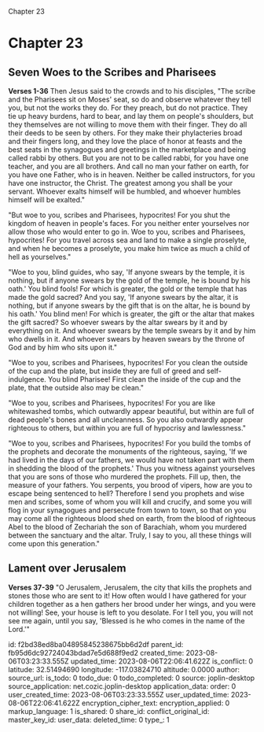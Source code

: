 Chapter 23

# Chapter 23
## Seven Woes to the Scribes and Pharisees
**Verses 1-36**
Then Jesus said to the crowds and to his disciples, "The scribe and the Pharisees sit on Moses' seat, so do and observe whatever they tell you, but not the works they do. For they preach, but do not practice. They tie up heavy burdens, hard to bear, and lay them on people's shoulders, but they themselves are not willing to move them with their finger. They do all their deeds to be seen by others. For they make their phylacteries broad and their fingers long, and they love the place of honor at feasts and the best seats in the synagogues and greetings in the marketplace and being called rabbi by others. But you are not to be called rabbi, for you have one teacher, and you are all brothers. And call no man your father on earth, for you have one Father, who is in heaven. Neither be called instructors, for you have one instructor, the Christ. The greatest among you shall be your servant. Whoever exalts himself will be humbled, and whoever humbles himself will be exalted."

"But woe to you, scribes and Pharisees, hypocrites! For you shut the kingdom of heaven in people's faces. For you neither enter yourselves nor allow those who would enter to go in. Woe to you, scribes and Pharisees, hypocrites! For you travel across sea and land to make a single proselyte, and when he becomes a proselyte, you make him twice as much a child of hell as yourselves."

"Woe to you, blind guides, who say, 'If anyone swears by the temple, it is nothing, but if anyone swears by the gold of the temple, he is bound by his oath.' You blind fools! For which is greater, the gold or the temple that has made the gold sacred? And you say, 'If anyone swears by the altar, it is nothing, but if anyone swears by the gift that is on the altar, he is bound by his oath.' You blind men! For which is greater, the gift or the altar that makes the gift sacred? So whoever swears by the altar swears by it and by everything on it. And whoever swears by the temple swears by it and by him who dwells in it. And whoever swears by heaven swears by the throne of God and by him who sits upon it."

"Woe to you, scribes and Pharisees, hypocrites! For you clean the outside of the cup and the plate, but inside they are full of greed and self-indulgence. You blind Pharisee! First clean the inside of the cup and the plate, that the outside also may be clean."

"Woe to you, scribes and Pharisees, hypocrites! For you are like whitewashed tombs, which outwardly appear beautiful, but within are full of dead people's bones and all uncleanness. So you also outwardly appear righteous to others, but within you are full of hypocrisy and lawlessness."

"Woe to you, scribes and Pharisees, hypocrites! For you build the tombs of the prophets and decorate the monuments of the righteous, saying, 'If we had lived in the days of our fathers, we would have not taken part with them in shedding the blood of the prophets.' Thus you witness against yourselves that you are sons of those who murdered the prophets. Fill up, then, the measure of your fathers. You serpents, you brood of vipers, how are you to escape being sentenced to hell? Therefore I send you prophets and wise men and scribes, some of whom you will kill and crucify, and some you will flog in your synagogues and persecute from town to town, so that on you may come all the righteous blood shed on earth, from the blood of righteous Abel to the blood of Zechariah the son of Barachiah, whom you murdered between the sanctuary and the altar. Truly, I say to you, all these things will come upon this generation."

## Lament over Jerusalem
**Verses 37-39**
"O Jerusalem, Jerusalem, the city that kills the prophets and stones those who are sent to it! How often would I have gathered for your children together as a hen gathers her brood under her wings, and you were not willing! See, your house is left to you desolate. For I tell you, you will not see me again, until you say, 'Blessed is he who comes in the name of the Lord.'"

id: f2bd38ed8ba04895845238675bb6d2df
parent_id: fb95d6dc92724043bdad7e5d688f9ed2
created_time: 2023-08-06T03:23:33.555Z
updated_time: 2023-08-06T22:06:41.622Z
is_conflict: 0
latitude: 32.51494690
longitude: -117.03824710
altitude: 0.0000
author: 
source_url: 
is_todo: 0
todo_due: 0
todo_completed: 0
source: joplin-desktop
source_application: net.cozic.joplin-desktop
application_data: 
order: 0
user_created_time: 2023-08-06T03:23:33.555Z
user_updated_time: 2023-08-06T22:06:41.622Z
encryption_cipher_text: 
encryption_applied: 0
markup_language: 1
is_shared: 0
share_id: 
conflict_original_id: 
master_key_id: 
user_data: 
deleted_time: 0
type_: 1